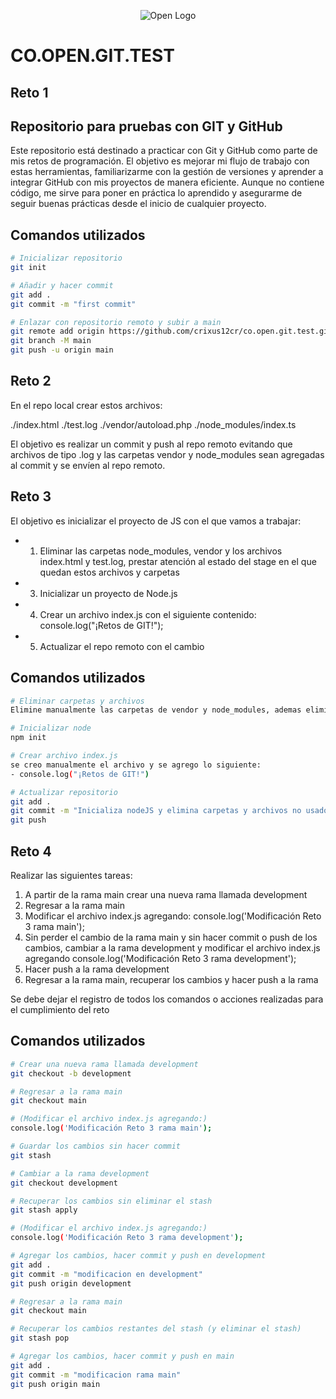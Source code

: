 <p align="center">
  <img src="https://openits.co/wp-content/uploads/2020/07/log-peque.png" alt="Open Logo">
</p>

# CO.OPEN.GIT.TEST

## Reto 1
## Repositorio para pruebas con GIT y GitHub 

Este repositorio está destinado a practicar con Git y GitHub como parte de mis retos de programación. El objetivo es mejorar mi flujo de trabajo con estas herramientas, familiarizarme con la gestión de versiones y aprender a integrar GitHub con mis proyectos de manera eficiente. Aunque no contiene código, me sirve para poner en práctica lo aprendido y asegurarme de seguir buenas prácticas desde el inicio de cualquier proyecto.

## Comandos utilizados
```bash
# Inicializar repositorio
git init

# Añadir y hacer commit
git add .
git commit -m "first commit"

# Enlazar con repositorio remoto y subir a main
git remote add origin https://github.com/crixus12cr/co.open.git.test.git
git branch -M main
git push -u origin main
```

## Reto 2

En el repo local crear estos archivos:

./index.html
./test.log
./vendor/autoload.php
./node_modules/index.ts

El objetivo es realizar un commit y push al repo remoto evitando que archivos de tipo .log y las carpetas vendor y node_modules sean agregadas al commit y se envíen al repo remoto.

## Reto 3

El objetivo es inicializar el proyecto de JS con el que vamos a trabajar:

- 1. Eliminar las carpetas node_modules, vendor y los archivos index.html y test.log, prestar atención al estado del stage en el que quedan estos archivos y carpetas
- 3. Inicializar un proyecto de Node.js
- 4. Crear un archivo index.js con el siguiente contenido:
    console.log("¡Retos de GIT!");
- 5. Actualizar el repo remoto con el cambio

## Comandos utilizados
```bash
# Eliminar carpetas y archivos
Elimine manualmente las carpetas de vendor y node_modules, ademas elimine el index.html el cual al eliminar se veia en su cambio con un D en el local y el test.log no cambio.

# Inicializar node
npm init

# Crear archivo index.js
se creo manualmente el archivo y se agrego lo siguiente:
- console.log("¡Retos de GIT!")

# Actualizar repositorio
git add .
git commit -m "Inicializa nodeJS y elimina carpetas y archivos no usados"
git push
```
## Reto 4

Realizar las siguientes tareas:

1. A partir de la rama main crear una nueva rama llamada development
2. Regresar a la rama main
3. Modificar el archivo index.js agregando:
console.log('Modificación Reto 3 rama main');
4. Sin perder el cambio de la rama main y sin hacer commit o push de los cambios, cambiar a la rama development y modificar el archivo index.js agregando
console.log('Modificación Reto 3 rama development');
5. Hacer push a la rama development
6. Regresar a la rama main, recuperar los cambios y hacer push a la rama

Se debe dejar el registro de todos los comandos o acciones realizadas para el cumplimiento del reto

## Comandos utilizados
```bash
# Crear una nueva rama llamada development
git checkout -b development

# Regresar a la rama main
git checkout main

# (Modificar el archivo index.js agregando:)
console.log('Modificación Reto 3 rama main');

# Guardar los cambios sin hacer commit
git stash

# Cambiar a la rama development
git checkout development

# Recuperar los cambios sin eliminar el stash
git stash apply

# (Modificar el archivo index.js agregando:)
console.log('Modificación Reto 3 rama development');

# Agregar los cambios, hacer commit y push en development
git add .
git commit -m "modificacion en development"
git push origin development

# Regresar a la rama main
git checkout main

# Recuperar los cambios restantes del stash (y eliminar el stash)
git stash pop

# Agregar los cambios, hacer commit y push en main
git add .
git commit -m "modificacion rama main"
git push origin main
```
